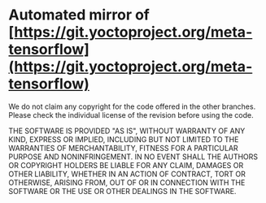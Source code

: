 # Automated mirror of [https://git.yoctoproject.org/meta-tensorflow](https://git.yoctoproject.org/meta-tensorflow)

We do not claim any copyright for the code offered in the other branches.
Please check the individual license of the revision before using the code.

THE SOFTWARE IS PROVIDED "AS IS", WITHOUT WARRANTY OF ANY KIND, EXPRESS OR IMPLIED, 
INCLUDING BUT NOT LIMITED TO THE WARRANTIES OF MERCHANTABILITY, FITNESS FOR A PARTICULAR 
PURPOSE AND NONINFRINGEMENT. IN NO EVENT SHALL THE AUTHORS OR COPYRIGHT HOLDERS BE LIABLE 
FOR ANY CLAIM, DAMAGES OR OTHER LIABILITY, WHETHER IN AN ACTION OF CONTRACT, TORT OR OTHERWISE, 
ARISING FROM, OUT OF OR IN CONNECTION WITH THE SOFTWARE OR THE USE OR OTHER DEALINGS IN THE SOFTWARE.
